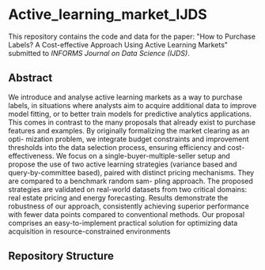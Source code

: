 # Active_learning_market_IJDS

This repository contains the code and data for the paper: "How to Purchase Labels? A Cost-effective Approach Using Active Learning Markets" submitted to *INFORMS Journal on Data Science (IJDS)*.

## Abstract

We introduce and analyse active learning markets as a way to purchase labels, in situations where analysts aim to acquire additional data to improve model fitting, or to better train models for predictive analytics applications. This comes in contrast to the many proposals that already exist to purchase
features and examples. By originally formalizing the market clearing as an opti-
mization problem, we integrate budget constraints and improvement thresholds
into the data selection process, ensuring efficiency and cost-effectiveness. We
focus on a single-buyer-multiple-seller setup and propose the use of two active
learning strategies (variance based and query-by-committee based), paired with
distinct pricing mechanisms. They are compared to a benchmark random sam-
pling approach. The proposed strategies are validated on real-world datasets
from two critical domains: real estate pricing and energy forecasting. Results
demonstrate the robustness of our approach, consistently achieving superior
performance with fewer data points compared to conventional methods. Our
proposal comprises an easy-to-implement practical solution for optimizing data
acquisition in resource-constrained environments
## Repository Structure

